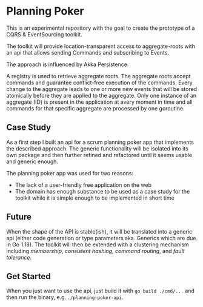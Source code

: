 # Planning Poker

This is an experimental repository with the goal to create the prototype of a CQRS & EventSourcing toolkit.

The toolkit will provide location-transparent access to aggregate-roots with an api that allows sending Commands and
subscribing to Events.

The approach is influenced by Akka Persistence.

A registry is used to retrieve aggregate roots. The aggregate roots accept commands and guarantee conflict-free
execution of the commands. Every change to the aggregate leads to one or more new events that will be stored atomically
before they are applied to the aggregate. Only one instance of an aggregate (ID) is present in the application at avery
moment in time and all commands for that specific aggregate are processed by one goroutine.

## Case Study

As a first step I built an api for a scrum planning poker app that implements the described approach. The generic
functionality will be isolated into its own package and then further refined and refactored until it seems usable and
generic enough.

The planning poker app was used for two reasons:

- The lack of a user-friendly free application on the web
- The domain has enough substance to be used as a case study for the toolkit while it is simple enough to be implemented
  in short time

## Future

When the shape of the API is stable(ish), it will be translated into a generic api (either code generation or type
parameters aka. Generics which are due in Go 1.18). The toolkit will then be extended with a clustering mechanism
including _membership_, _consistent hashing_, _command routing_, and _fault tolerance_.

## Get Started

When you just want to use the api, just build it with `go build ./cmd/...` and then run the binary, e.g.
`./planning-poker-api`.




